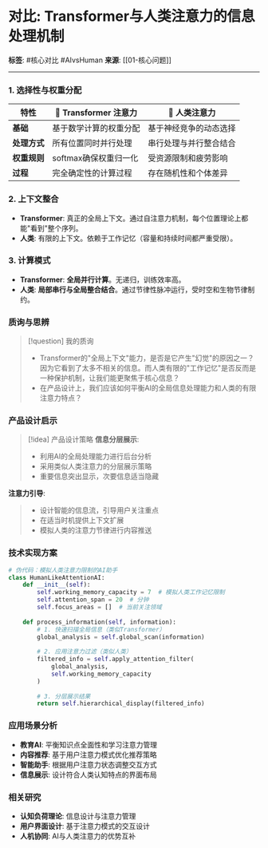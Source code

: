 # 对比: Transformer与人类注意力的信息处理机制

**标签**: #核心对比 #AIvsHuman
**来源**: [[01-核心问题]]

---

### 1. 选择性与权重分配
| 特性 | 🤖 Transformer 注意力 | 🧠 人类注意力 |
| --- | --- | --- |
| **基础** | 基于数学计算的权重分配 | 基于神经竞争的动态选择 |
| **处理方式** | 所有位置同时并行处理 | 串行处理与并行整合结合 |
| **权重规则** | softmax确保权重归一化 | 受资源限制和疲劳影响 |
| **过程** | 完全确定性的计算过程 | 存在随机性和个体差异 |

### 2. 上下文整合
- **Transformer**: 真正的全局上下文。通过自注意力机制，每个位置理论上都能"看到"整个序列。
- **人类**: 有限的上下文。依赖于工作记忆（容量和持续时间都严重受限）。

### 3. 计算模式
- **Transformer**: **全局并行计算**。无递归，训练效率高。
- **人类**: **局部串行与全局整合结合**。通过节律性脉冲运行，受时空和生物节律制约。

### 质询与思辨
> [!question] 我的质询
> - Transformer的"全局上下文"能力，是否是它产生"幻觉"的原因之一？因为它看到了太多不相关的信息。而人类有限的"工作记忆"是否反而是一种保护机制，让我们能更聚焦于核心信息？
> - 在产品设计上，我们应该如何平衡AI的全局信息处理能力和人类的有限注意力特点？

### 产品设计启示
> [!idea] 产品设计策略
> **信息分层展示**: 
> - 利用AI的全局处理能力进行后台分析
> - 采用类似人类注意力的分层展示策略
> - 重要信息突出显示，次要信息适当隐藏

**注意力引导**:
> - 设计智能的信息流，引导用户关注重点
> - 在适当时机提供上下文扩展
> - 模拟人类的注意力节律进行内容推送

### 技术实现方案
```python
# 伪代码：模拟人类注意力限制的AI助手
class HumanLikeAttentionAI:
    def __init__(self):
        self.working_memory_capacity = 7  # 模拟人类工作记忆限制
        self.attention_span = 20  # 分钟
        self.focus_areas = []  # 当前关注领域
        
    def process_information(self, information):
        # 1. 快速扫描全局信息（类似Transformer）
        global_analysis = self.global_scan(information)
        
        # 2. 应用注意力过滤（类似人类）
        filtered_info = self.apply_attention_filter(
            global_analysis, 
            self.working_memory_capacity
        )
        
        # 3. 分层展示结果
        return self.hierarchical_display(filtered_info)
```

### 应用场景分析
- **教育AI**: 平衡知识点全面性和学习注意力管理
- **内容推荐**: 基于用户注意力模式优化推荐策略
- **智能助手**: 根据用户注意力状态调整交互方式
- **信息展示**: 设计符合人类认知特点的界面布局

### 相关研究
- **认知负荷理论**: 信息设计与注意力管理
- **用户界面设计**: 基于注意力模式的交互设计
- **人机协同**: AI与人类注意力的优势互补